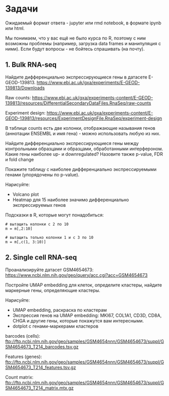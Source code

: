 # Задачи
Ожидаемый формат ответа - jupyter или rmd notebook, в формате ipynb или html.

Мы понимаем, что у вас ещё не было курса по R, поэтому с ним возможны проблемы (например, загрузка data frames и манипуляция с ними). Если будут вопросы - не бойтесь спрашивать (на почту).

## 1. Bulk RNA-seq
Найдите дифференциально экспрессирующиеся гены в датасете E-GEOD-139813.
https://www.ebi.ac.uk/gxa/experiments/E-GEOD-139813/Downloads

Raw counts: https://www.ebi.ac.uk/gxa/experiments-content/E-GEOD-139813/resources/DifferentialSecondaryDataFiles.RnaSeq/raw-counts

Experiment design: https://www.ebi.ac.uk/gxa/experiments-content/E-GEOD-139813/resources/ExperimentDesignFile.RnaSeq/experiment-design

В таблице counts есть две колонки, отображающие называния генов (аннотации ENSEMBL и имя гена) - можно использовать любую из них.

Найдите дифференциально экспрессирующиеся гены между контрольными образцами и образцами, обработанными интерфероном.
Какие гены наиболее up- и downregulated? Назовите также p-value, FDR и fold change

Покажите таблицу с наиболее дифференциально экспрессируемыми генами (упорядочены по p-value).

Нарисуйте:
* Volcano plot
* Heatmap для 15 наиболее значимо дифференциально экспрессируемых генов


Подсказки в R, которые могут понадобиться:
```{r}
# вытащить колонки с 2 по 10
m = m[,2:10]

# вытащить только колонки 1 и с 3 по 10
m = m[,c(1, 3:10)]
```

## 2. Single cell RNA-seq
Проанализируйте датасет GSM4654673: https://www.ncbi.nlm.nih.gov/geo/query/acc.cgi?acc=GSM4654673

Постройте UMAP embedding для клеток, определите кластеры, найдите маркерные гены, определяющие кластеры.

Нарисуйте:
* UMAP embedding, раскраска по кластерам
* Экспрессия генов на UMAP embedding: MKI67, COL1A1, CD3D, CD8A, CHGA и другие гены, которые покажутся вам интересными.
* dotplot c генами-маркерами кластеров

barcodes (cells):
ftp://ftp.ncbi.nlm.nih.gov/geo/samples/GSM4654nnn/GSM4654673/suppl/GSM4654673_T214_barcodes.tsv.gz

Features (genes):
ftp://ftp.ncbi.nlm.nih.gov/geo/samples/GSM4654nnn/GSM4654673/suppl/GSM4654673_T214_features.tsv.gz

Count matrix:
ftp://ftp.ncbi.nlm.nih.gov/geo/samples/GSM4654nnn/GSM4654673/suppl/GSM4654673_T214_matrix.mtx.gz
